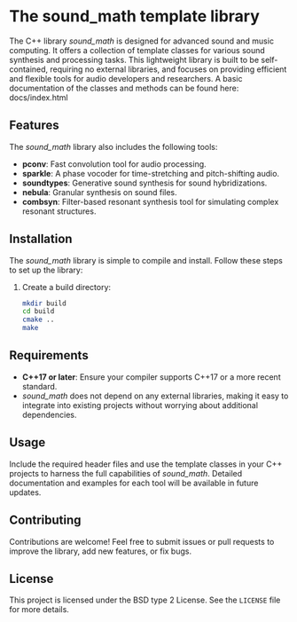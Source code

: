 # The sound_math template library

The C++ library *sound_math* is designed for advanced sound and music computing. It offers a collection of template classes for various sound synthesis and processing tasks. This lightweight library is built to be self-contained, requiring no external libraries, and focuses on providing efficient and flexible tools for audio developers and researchers.
A basic documentation of the classes and methods can be found here: docs/index.html
## Features

The *sound_math* library also includes the following tools:

- **pconv**: Fast convolution tool for audio processing.
- **sparkle**: A phase vocoder for time-stretching and pitch-shifting audio.
- **soundtypes**: Generative sound synthesis for sound hybridizations.
- **nebula**: Granular synthesis on sound files.
- **combsyn**: Filter-based resonant synthesis tool for simulating complex resonant structures.

## Installation

The *sound_math* library is simple to compile and install. Follow these steps to set up the library:

1. Create a build directory:
   ```bash
   mkdir build
   cd build
   cmake ..
   make


## Requirements

- **C++17 or later**: Ensure your compiler supports C++17 or a more recent standard.
- *sound_math* does not depend on any external libraries, making it easy to integrate into existing projects without worrying about additional dependencies.

## Usage

Include the required header files and use the template classes in your C++ projects to harness the full capabilities of *sound_math*. Detailed documentation and examples for each tool will be available in future updates.

## Contributing

Contributions are welcome! Feel free to submit issues or pull requests to improve the library, add new features, or fix bugs.

## License

This project is licensed under the BSD type 2 License. See the `LICENSE` file for more details.


